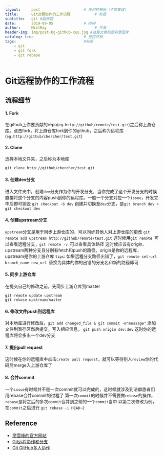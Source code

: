 ```yaml
---
layout:     post                    # 使用的布局（不需要改）
title:      Git远程协作的工作流程           # 标题 
subtitle:   git #副标题
date:       2019-09-05              # 时间
author:     MistRay                      # 作者
header-img: img/post-bg-github-cup.jpg #这篇文章标题背景图片
catalog: true                       # 是否归档
tags:                               #标签
    - git
    - git fork
    - git rebase
---
```

# Git远程协作的工作流程 
## 流程细节
#### 1. Fork    
在github上你要贡献的repo(`eg.http://github/remote/test.git`)之后称上游仓库。点击fork，将上游仓库fork到你的github，之后称为远程库(`eg.http://github/chercher/test.git`)

#### 2. Clone    
选择本地文件夹，之后称为本地库
```
git clone http://github/chercher/test.git
```

#### 3. 创建dev分支  
进入文件夹中，创建`dev`分支作为你的开发分支，当你完成了这个开发分支的时候直接将这个分支的内容push到你的远程库。一般一个分支对应一个`issue`，开发完毕后即可销毁
`git checkout -b dev` 创建并切换至`dev`分支，是`git branch dev + git checkout dev`

#### 4. 创建upstream分支
`upstream`分支是用于同步上游仓库的，可以同步其他人对上游仓库的更改
`git remote add upstream http://github/remote/test.git`
这时候用`git remote `可以查看远程分支，`git remote -v `可以查看具体路径
这时候应该有origin、upstream两种分支且分别有fetch和push的路径，origin是你的远程库，upstream是你的上游仓库
`tips`: 如果远程分支路径出错了，`git remote set-url branch_name new_url `替换为具体的你的出错的分支名和新的路径即可
 
#### 5. 同步上游仓库  
在提交自己的修改之前，先同步上游仓库到master
```
git remote update upstream
git rebase upstream/master
```

#### 6. 修改文件push到远程库  
对本地库进行修改后，`git add changed_file & git commit -m"message"` 添加文件到暂存区然后提交，写入相应信息。
`git push origin dev:dev` 这时你的远程库将会多出一个dev分支

#### 7. 提出pull request
这时候在你的远程库中点击`create pull request`，就可以等待别人`review`你的代码后merge入上游仓库了

#### 8. 合并commit  
一个`issue`有时候并不是一次commit就可以完成的，这时候就涉及到洁癖患者们用rebase合并commit的过程了
第一次`commit`的时候并不需要做`rebase`的操作，`rebase`是将之后的多次`commit`合并到之前的一个`commit`当中
以第二次修改为例，在`commit`之后进行  `git rebase -i HEAD~2 `  


## Reference

* [廖雪峰的官方网站](https://www.liaoxuefeng.com/wiki/896043488029600/900375748016320)
* [Git远程协作和分支](https://juejin.im/post/5d1da989e51d45598611b9c3)
* [Git GitHub多人协作](https://segmentfault.com/a/1190000015798490)